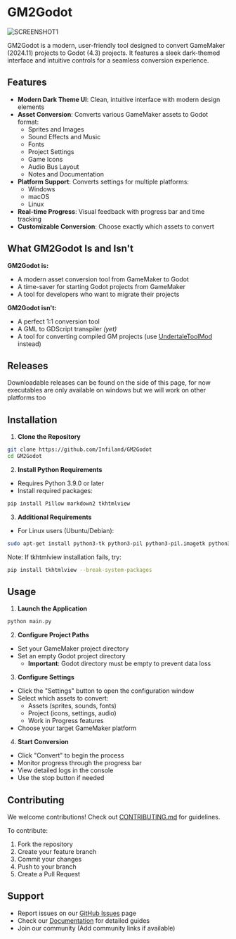 # GM2Godot

![SCREENSHOT1](https://github.com/user-attachments/assets/831a2cee-22b0-4a0d-9d08-810ab725da52)

GM2Godot is a modern, user-friendly tool designed to convert GameMaker (2024.11) projects to Godot (4.3) projects. It features a sleek dark-themed interface and intuitive controls for a seamless conversion experience.

## Features

- **Modern Dark Theme UI**: Clean, intuitive interface with modern design elements
- **Asset Conversion**: Converts various GameMaker assets to Godot format:
  - Sprites and Images
  - Sound Effects and Music
  - Fonts
  - Project Settings
  - Game Icons
  - Audio Bus Layout
  - Notes and Documentation
- **Platform Support**: Converts settings for multiple platforms:
  - Windows
  - macOS
  - Linux
- **Real-time Progress**: Visual feedback with progress bar and time tracking
- **Customizable Conversion**: Choose exactly which assets to convert

## What GM2Godot Is and Isn't

**GM2Godot is:**
- A modern asset conversion tool from GameMaker to Godot
- A time-saver for starting Godot projects from GameMaker
- A tool for developers who want to migrate their projects

**GM2Godot isn't:**
- A perfect 1:1 conversion tool
- A GML to GDScript transpiler *(yet)*
- A tool for converting compiled GM projects (use [UndertaleToolMod](https://github.com/UnderminersTeam/UndertaleModTool) instead)

## Releases
Downloadable releases can be found on the side of this page, for now executables are only available on windows but we will work on other platforms too

## Installation

1. **Clone the Repository**
```bash
git clone https://github.com/Infiland/GM2Godot
cd GM2Godot
```

2. **Install Python Requirements**
- Requires Python 3.9.0 or later
- Install required packages:
```bash
pip install Pillow markdown2 tkhtmlview
```

3. **Additional Requirements**
- For Linux users (Ubuntu/Debian):
```bash
sudo apt-get install python3-tk python3-pil python3-pil.imagetk python3-markdown2
```
Note: If tkhtmlview installation fails, try:
```bash
pip install tkhtmlview --break-system-packages
```

## Usage

1. **Launch the Application**
```bash
python main.py
```

2. **Configure Project Paths**
- Set your GameMaker project directory
- Set an empty Godot project directory
  - **Important**: Godot directory must be empty to prevent data loss

3. **Configure Settings**
- Click the "Settings" button to open the configuration window
- Select which assets to convert:
  - Assets (sprites, sounds, fonts)
  - Project (icons, settings, audio)
  - Work in Progress features
- Choose your target GameMaker platform

4. **Start Conversion**
- Click "Convert" to begin the process
- Monitor progress through the progress bar
- View detailed logs in the console
- Use the stop button if needed

## Contributing

We welcome contributions! Check out [CONTRIBUTING.md](https://github.com/Infiland/GM2Godot/blob/main/CONTRIBUTING.md) for guidelines.

To contribute:
1. Fork the repository
2. Create your feature branch
3. Commit your changes
4. Push to your branch
5. Create a Pull Request

## Support

- Report issues on our [GitHub Issues](https://github.com/Infiland/GM2Godot/issues) page
- Check our [Documentation](https://github.com/Infiland/GM2Godot/wiki) for detailed guides
- Join our community (Add community links if available)
